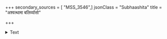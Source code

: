 +++
secondary_sources = [ "MSS_3546",]
jsonClass = "Subhaashita"
title = "अश्वत्थामा बलिर्व्यासो"

+++

<details><summary>Text</summary>

अश्वत्थामा बलिर्व्यासो हनूमांश्च विभीषणः।  
कृपः परशुरामश्च सप्तैते चिरजीविनः॥
</details>
